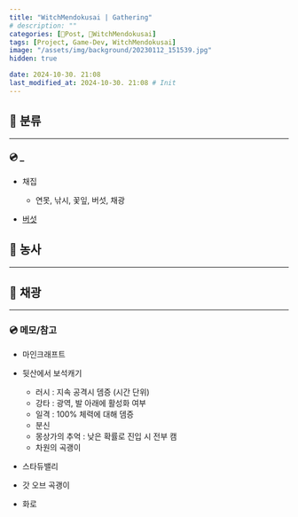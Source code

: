 ```yaml
---
title: "WitchMendokusai | Gathering"
# description: ""
categories: [📀Post, 🥥WitchMendokusai]
tags: [Project, Game-Dev, WitchMendokusai]
image: "/assets/img/background/20230112_151539.jpg"
hidden: true

date: 2024-10-30. 21:08
last_modified_at: 2024-10-30. 21:08 # Init
---
```


## 📀 분류

---

### 💿 _

- 채집
  - 연못, 낚시, 꽃잎, 버섯, 채광

- [버섯](https://x.com/Rappenem/status/1771590884108214574)

## 📀 농사

---

## 📀 채광

---

### 💿 메모/참고

- 마인크래프트
- 뒷산에서 보석캐기
  - 러시 : 지속 공격시 뎀증 (시간 단위)
  - 강타 : 광역, 발 아래에 활성화 여부
  - 일격 : 100% 체력에 대해 뎀증
  - 분신
  - 몽상가의 추억 : 낮은 확률로 진입 시 전부 캠
  - 차원의 곡괭이
- 스타듀밸리
- 갓 오브 곡괭이

- 화로
